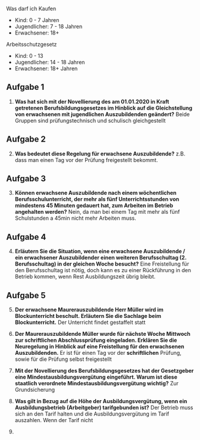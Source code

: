 Was darf ich Kaufen
+ Kind: 0 - 7 Jahren
+ Jugendlicher: 7 - 18 Jahren
+ Erwachsener: 18+

Arbeitsschutzgesetz 
+ Kind: 0 - 13
+ Jugendlicher: 14 - 18 Jahren
+ Erwachsener: 18+ Jahren

## Aufgabe 1
1. **Was hat sich mit der Novellierung des am 01.01.2020 in Kraft getretenen Berufsbildungsgesetzes im Hinblick auf die Gleichstellung von erwachsenen mit jugendlichen Auszubildenden geändert?**
	Beide Gruppen sind prüfungstechnisch und schulisch gleichgestellt
## Aufgabe 2
2. **Was bedeutet diese Regelung für erwachsene Auszubildende?**
	z.B. dass man einen Tag vor der Prüfung freigestellt bekommt. 
## Aufgabe 3
3. **Können erwachsene Auszubildende nach einem wöchentlichen Berufsschulunterricht, der mehr als fünf Unterrichtsstunden von mindestens 45 Minuten gedauert hat, zum Arbeiten im Betrieb angehalten werden?**
	Nein, da man bei einem Tag mit mehr als fünf Schulstunden a 45min nicht mehr Arbeiten muss.
## Aufgabe 4
4. **Erläutern Sie die Situation, wenn eine erwachsene Auszubildende / ein erwachsener Auszubildender einen weiteren Berufsschultag (2. Berufsschultag) in der gleichen Woche besucht?**
	Eine Freistellung für den Berufsschultag ist nötig, doch kann es zu einer Rückführung in den Betrieb kommen, wenn Rest Ausbildungszeit übrig bleibt.
## Aufgabe 5
5. **Der erwachsene Maurerauszubildende Herr Müller wird im Blockunterricht beschult. Erläutern Sie die Sachlage beim Blockunterricht.**
	Der Unterricht findet gestaffelt statt
	
6. **Der Maurerauszubildende Müller wurde für nächste Woche Mittwoch zur schriftlichen Abschlussprüfung eingeladen. Erklären Sie die Neuregelung in Hinblick auf eine Freistellung für den erwachsenen Auszubildenden.**
	Er ist für einen Tag vor der **schriftlichen** Prüfung, sowie für die Prüfung selbst freigestellt
	
7. **Mit der Novellierung des Berufsbildungsgesetzes hat der Gesetzgeber eine Mindestausbildungsvergütung eingeführt. Warum ist diese staatlich verordnete Mindestausbildungsvergütung wichtig?**
	Zur Grundsicherung
	
8. **Was gilt in Bezug auf die Höhe der Ausbildungsvergütung, wenn ein Ausbildungsbetrieb (Arbeitgeber) tarifgebunden ist?**
	Der Betrieb muss sich an den Tarif halten und die Ausbildungsvergütung im Tarif auszahlen. 
	Wenn der Tarif nicht 
	
9. 

